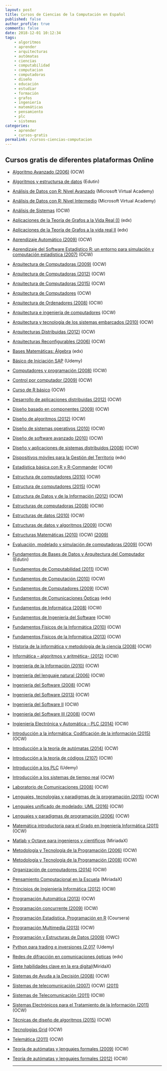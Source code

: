 ```yaml
---
layout: post
title: Cursos de Ciencias de la Computación en Español
published: false
author_profile: true
comments: false
date: 2018-12-01 10:12:34
tags:
    - algoritmos
    - aprender
    - arquitecturas
    - autómatas
    - ciencias
    - computabilidad
    - computacion
    - computadoras
    - diseño
    - educación
    - estudiar
    - formación
    - grafos
    - ingeniería
    - matemáticas
    - pensamiento
    - plc
    - sistemas
categories:
    - aprender
    - cursos-gratis
permalink: /cursos-ciencias-computacion
---
```

## Cursos gratis de diferentes plataformas Online

  * [Algoritmo Avanzado (2006)][1] (OCW)
  * [Algoritmos y estructursa de datos][2] (Edutin)
  * [Análisis de Datos con R: Nivel Avanzado][3] (Microsoft Virtual Academy)
  * [Análisis de Datos con R: Nivel Intermedio][4] (Microsoft Virtual Academy)
  * [Análisis de Sistemas][5] (OCW)
  * [Aplicaciones de la Teoría de Grafos a la Vida Real (I)][6] (edx)
  * [Aplicaciones de la Teoría de Grafos a la vida real II][7] (edx)
  * [Aprendizaje Automático (2009)][8] (OCW)
  * [Aprendizaje del Software Estadístico R: un entorno para simulación y computación estadística (2007)][9] (OCW)
  * [Arquitectura de Computadoras (2009)][10] (OCW)
  * [Arquitectura de Computadoras (2012)][11] (OCW)
  * [Arquitectura de Computadoras (2015)][12] (OCW)
  * [Arquitectura de Computadores][13] (OCW)
  * [Arquitectura de Ordenadores (2008)][14] (OCW)
  * [Arquitectura e ingeniería de computadores][15] (OCW)
  * [Arquitectura y tecnología de los sistemas embarcados (2010)][16] (OCW)
  * [Arquitecturas Distribuidas (2012)][17] (OCW)
  * [Arquitecturas Reconfigurables (2006)][18] (OCW)
  * [Bases Matemáticas: Álgebra][19] (edx)
  * [Básico de Iniciación SAP][20] (Udemy)
  * [Computadores y programación (2008)][21] (OCW)
  * [Control por computador (2009)][22] (OCW)
  * [Curso de R básico][23] (OCW)
  * [Desarrollo de aplicaciones distribuidas (2012)][24] (OCW)
  * [Diseño basado en componentes (2009)][25] (OCW)
  * [Diseño de algoritmos (2012)][26] (OCW)
  * [Diseño de sistemas operativos (2010)][27] (OCW)
  * [Diseño de software avanzado (2010)][28] (OCW)
  * [Diseño y aplicaciones de sistemas distribuidos (2008)][29] (OCW)
  * [Dispositivos móviles para la Gestión del Territorio][30] (edx)
  * [Estadística básica con R y R-Commander][31] (OCW)
  * [Estructura de computadores (2010)][32] (OCW)
  * [Estructura de computadores (2015)][33] (OCW)
  * [Estructura de Datos y de la Información (2012)][34] (OCW)
  * [Estructuras de computadoras (2008)][35] (OCW)
  * [Estructuras de datos (2010)][36] (OCW)
  * [Estructuras de datos y algoritmos (2009)][37] (OCW)
  * [Estructuras Matemáticas (2010)][38] (OCW) [(2009)][39]
  * [Evaluación, modelado y simulación de computadoras (2009)][40] (OCW)
  * [Fundamentos de Bases de Datos y Arquitectura del Computador][41] (Edutin)
  * [Fundamentos de Computabilidad (2011)][42] (OCW)
  * [Fundamentos de Computación (2010)][43] (OCW)
  * [Fundamentos de Computadores (2009)][44] (OCW)
  * [Fundamentos de Comunicaciones Ópticas][45] (edx)
  * [Fundamentos de Informática (2008)][46] (OCW)
  * [Fundamentos de Ingeniería del Software][47] (OCW)
  * [Fundamentos Físicos de la Informática (2010)][48] (OCW)
  * [Fundamentos Físicos de la Informática (2013)][49] (OCW)
  * [Historia de la informática y metodología de la ciencia (2008)][50] (OCW)
  * [Informática &#8211; algoritmos y aritmética- (2012)][51] (OCW)
  * [Ingeniería de la Información (2010)][52] (OCW)
  * [Ingeniería del lenguaje natural (2006)][53] (OCW)
  * [Ingeniería del Software (2008)][54] (OCW)
  * [Ingeniería del Software (2013)][55] (OCW)
  * [Ingeniería del Software II][56] (OCW)
  * [Ingeniería del Software III (2008)][57] (OCW)
  * [Ingieniería Electrónica y Automática &#8211; PLC (2014)][58] (OCW)
  * [Introducción a la informática: Codificación de la información (2015)][59] (OCW)
  * [Introducción a la teoría de autómatas (2014)][60] (OCW)
  * [Introducción a la teoría de códigos (2107)][61] (OCW)
  * [Introducción a los PLC][62] (Udemy)
  * [Introducción a los sistemas de tiempo real][63] (OCW)
  * [Laboratorio de Comunicaciones (2008)][64] (OCW)
  * [Lenguajes, tecnologías y paradigmas de la programación (2015)][65] (OCW)
  * [Lenguajes unificado de modelado: UML (2016)][66] (OCW)
  * [Lenguajes y paradigmas de programación (2006)][67] (OCW)
  * [Matemática introductoria para el Grado en Ingeniería Informática (2011)][68] (OCW)
  * [Matlab y Octave para ingenieros y científicos][69] (MiriadaX)
  * [Metodología y Tecnología de la Programación (2006)][70] (OCW)
  * [Metodología y Tecnología de la Programación (2008)][71] (OCW)
  * [Organización de computadores (2014)][72] (OCW)
  * [Pensamiento Computacional en la Escuela][73] (MiriadaX)
  * [Principios de Ingieniería Informática (2012)][74] (OCW)
  * [Programación Automática (2013)][75] (OCW)
  * [Programación concurrente (2009)][76] (OCW)
  * [Programación Estadística, Programación en R][77] (Coursera)
  * [Programación Multimedia (2013)][78] (OCW)
  * [Programación y Estructuras de Datos (2009)][79] (OWC)
  * [Python para trading e inversiones (2.017][80] (Udemy)
  * [Redes de difracción en comunicaciones ópticas][81] (edx)
  * [Siete habilidades clave en la era digital][82](MiridaX)
  * [Sistemas de Ayuda a la Decisión (2008)][83] (OCW)
  * [Sistemas de telecomunicación (2007)][84] (OCW) [(2011)][85]
  * [Sistemas de Telecomunicación (2011)][86] (OCW)
  * [Sistemas Electrónicos para el Tratamiento de la Información (2011)][48] (OCW)
  * [Técnicas de diseño de algoritmos (2015)][87] (OCW)
  * [Tecnologías Grid][88] (OCW)
  * [Telemática (2011)][89] (OCW)
  * [Teoría de autómatas y lenguajes formales (2009)][90] (OCW)
  * [Teoría de autómatas y lenguajes formales (2012)][91] (OCW)
  
    * * *

 [1]: https://ocw.ua.es/es/ingenieria-y-arquitectura/algoritmia-avanzada-2006.html
 [2]: https://edutin.com/curso-de-algoritmos-y-estructuras-de-datos-3827
 [3]: https://mva.microsoft.com/es-es/training-courses/anlisis-de-datos-con-r-nivel-avanzado-17772
 [4]: https://mva.microsoft.com/es-es/training-courses/anlisis-de-datos-con-r-nivel-intermedio-17092
 [5]: http://www.fceia.unr.edu.ar/asist
 [6]: https://www.edx.org/course/aplicaciones-de-la-teoria-de-grafos-la-upvalenciax-tgv201x-1-1
 [7]: https://www.edx.org/course/aplicaciones-de-la-teoria-de-grafos-la-upvalenciax-tgv201x-2-1
 [8]: http://ocw.uc3m.es/ingenieria-informatica/aprendizaje-automatico
 [9]: http://ocw.uc3m.es/estadistica/aprendizaje-del-software-estadistico-r-un-entorno-para-simulacion-y-computacion-estadistica
 [10]: https://ocw.ua.es/es/ingenieria-y-arquitectura/arquitectura-de-computadores-2009.html
 [11]: http://ocw.uc3m.es/ingenieria-informatica/arquitectura-de-computadores-ii
 [12]: http://ocw.uc3m.es/ingenieria-informatica/arquitectura-de-computadores
 [13]: http://ocwus.us.es/ingenieria-telematica/arquitectura-de-computadores/Course_listing
 [14]: http://ocw.uc3m.es/ingenieria-telematica/arquitectura-de-ordenadores
 [15]: https://ocw.unican.es/course/view.php?id=162
 [16]: http://www.upv.es/pls/oalu/sic_asi.ficha_asig_ocw?p_rama=T&p_idioma=c&p_vista=MSE&p_asi=7364&p_caca=2010
 [17]: http://ocw.bib.upct.es/course/view.php?id=137
 [18]: https://ocw.ua.es/es/ingenieria-y-arquitectura/arquitecturas-reconfigurables-2006.html
 [19]: https://www.edx.org/course/bases-matematicas-algebra-upvalenciax-bma101x-2
 [20]: https://www.udemy.com/iniciacion-al-sistema-sap
 [21]: http://www.upv.es/pls/oalu/sic_asi.ficha_asig_ocw?p_rama=T&p_idioma=c&p_vista=MSE&p_asi=7250&p_caca=2008
 [22]: https://ocw.ua.es/es/ingenieria-y-arquitectura/control-por-computador-2009.html
 [23]: https://ocw.uca.es/course/view.php?id=62
 [24]: http://ocw.uc3m.es/ingenieria-informatica/desarrollo-de-aplicaciones-distribuidas
 [25]: http://ocw.uc3m.es/ingenieria-informatica/diseno-basado-en-componentes
 [26]: https://ocw.ehu.eus/pluginfile.php/2224/mod_resource/content/1/diseno_alg/Course_listing.html
 [27]: http://www.upv.es/pls/oalu/sic_asi.ficha_asig_ocw?p_rama=T&p_idioma=c&p_vista=MSE&p_asi=6068&p_caca=2010
 [28]: http://ocw.uc3m.es/ingenieria-informatica/diseno-de-software-avanzado
 [29]: http://www.upv.es/pls/oalu/sic_asi.ficha_asig_ocw?p_rama=T&p_idioma=c&p_vista=MSE&p_asi=6069&p_caca=2008
 [30]: https://www.edx.org/course/dispositivos-moviles-para-la-gestion-del-upvalenciax-dmt201x-1
 [31]: https://ocw.uca.es/course/view.php?id=11
 [32]: http://ocw.uc3m.es/ingenieria-informatica/estructura-de-computadores
 [33]: https://ocw.ehu.eus/course/view.php?id=378
 [34]: http://ocw.uji.es/curso/5049
 [35]: https://ocw.ua.es/es/ingenieria-y-arquitectura/estructuras-de-computadores-2006.html
 [36]: http://ocw.upm.es/lenguajes-y-sistemas-informaticos/estructuras-de-datos
 [37]: http://www.upv.es/pls/oalu/sic_asi.ficha_asig_ocw?p_rama=T&p_idioma=c&p_vista=MSE&p_asi=5659&p_caca=2009
 [38]: http://www.upv.es/pls/oalu/sic_asi.ficha_asig_ocw?p_rama=T&p_idioma=c&p_vista=MSE&p_asi=6024&p_caca=2010
 [39]: http://www.upv.es/pls/oalu/sic_asi.ficha_asig_ocw?p_rama=T&p_idioma=c&p_vista=MSE&p_asi=6024&p_caca=2009
 [40]: http://www.upv.es/pls/oalu/sic_asi.ficha_asig_ocw?p_rama=T&p_idioma=c&p_vista=MSE&p_asi=6052&p_caca=2009
 [41]: https://edutin.com/curso-de-Recetas-para-ni%C3%B1os-804
 [42]: https://ocw.ehu.eus/course/view.php?id=8
 [43]: https://ocw.unican.es/course/view.php?id=194
 [44]: http://www.upv.es/pls/oalu/sic_asi.ficha_asig_ocw?p_rama=T&p_idioma=c&p_vista=MSE&p_asi=3143&p_caca=2009
 [45]: https://www.edx.org/course/fundamentos-de-comunicaciones-opticas-upvalenciax-fco201x-1
 [46]: http://ocw.bib.upct.es/course/view.php?id=112
 [47]: http://ocw.um.es/ingenierias/fundamentos-de-ingenieria-del-software
 [48]: http://ocw.uv.es/ingenieria-y-arquitectura/1-4/Course_listing
 [49]: http://ocw.uma.es/ingenierias/fundamentos-fisicos-de-la-informatica-1
 [50]: https://ocw.ua.es/es/ingenieria-y-arquitectura/historia-de-la-informatica-y-metodologia-de-la-ciencia-2007.html
 [51]: http://ocw.uv.es/ciencias/informatica-1/Course_listing
 [52]: http://ocw.uc3m.es/ingenieria-informatica/ingenieria-de-la-informacion
 [53]: https://ocw.ua.es/es/ingenieria-y-arquitectura/ingenieria-del-lenguaje-natural-2006.html
 [54]: http://ocw.usal.es/ensenanzas-tecnicas/ingenieria-del-software
 [55]: https://ocw.ehu.eus/course/view.php?id=220
 [56]: http://www.fceia.unr.edu.ar/ingsoft
 [57]: http://ocw.uc3m.es/ingenieria-informatica/ingeniera-del-software-iii
 [58]: http://isa.uniovi.es/docencia/iea/
 [59]: http://ocw.uji.es/curso/922898
 [60]: https://ocw.ehu.eus/course/view.php?id=296
 [61]: https://ocw.ehu.eus/course/view.php?id=446
 [62]: https://www.udemy.com/introduccion-a-los-automatas-plc
 [63]: http://ocw.upm.es/arquitectura-y-tecnologia-de-computadores/introduccion-a-los-sistemas-de-tiempo-real
 [64]: http://ocw.bib.upct.es/course/view.php?id=80
 [65]: http://www.upv.es/pls/oalu/sic_asi.ficha_asig_ocw?p_rama=T&p_idioma=c&p_vista=MSE&p_asi=11557&p_caca=2015
 [66]: https://campusvirtual.ull.es/ocw/course/view.php?id=132
 [67]: https://ocw.ua.es/es/ingenieria-y-arquitectura/lenguajes-y-paradigmas-de-programacion-2006.html
 [68]: http://ocw.uc3m.es/cursos-cero/matematicas-mathbridge
 [69]: https://miriadax.net/web/matlab-y-octave-para-ingenieros-y-cientificos
 [70]: http://ocw.uji.es/curso/5126
 [71]: http://ocw.um.es/ingenierias/metodologia-y-tecnologia-de-la-programacion
 [72]: http://ocw.uc3m.es/ingenieria-informatica/organizacion-de-computadores
 [73]: https://miriadax.net/web/pensamiento-computacional-en-la-escuela-2ed
 [74]: http://ocw.uc3m.es/ingenieria-informatica/principios-de-ingenieria-informatica
 [75]: http://ocw.uc3m.es/ingenieria-informatica/programacion-automatica-2013
 [76]: http://ocw.upm.es/lenguajes-y-sistemas-informaticos/programacion-concurrente
 [77]: https://www.coursera.org/learn/intro-data-science-programacion-estadistica-r
 [78]: http://ocw.uv.es/ingenieria-y-arquitectura/programacionmultimedia/Course_listing
 [79]: https://ocw.ua.es/es/ingenieria-y-arquitectura/programacion-y-estructuras-de-datos-2009.html
 [80]: https://www.udemy.com/python-para-trading-e-inversiones
 [81]: https://www.edx.org/course/redes-de-difraccion-en-comunicaciones-upvalenciax-rdo301x-1
 [82]: https://miriadax.net/web/siete-habilidades-clave-en-la-era-digital-2-edicion-/inicio
 [83]: http://ocw.um.es/ingenierias/sistemas-de-ayuda-a-la-decision
 [84]: http://ocw.upm.es/teoria-de-la-senal-y-comunicaciones-1/sistemas-de-telecomunicacion
 [85]: http://ocw.upm.es/teoria-de-la-senal-y-comunicaciones-1/sistemas-de-telecomunicacion-2011
 [86]: http://ocw.bib.upct.es/course/view.php?id=99&topic=1
 [87]: https://ocw.ehu.eus/course/view.php?id=310
 [88]: http://ocw.uniovi.es/course/view.php?id=123
 [89]: http://ocw.bib.upct.es/course/view.php?id=101
 [90]: http://ocw.uma.es/ingenierias/teoria-de-automatas-y-lenguajes-formales
 [91]: http://ocw.uc3m.es/ingenieria-informatica/teoria-de-automatas-y-lenguajes-formales